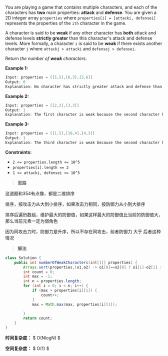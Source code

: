 You are playing a game that contains multiple characters, and each of the characters has **two** main properties: **attack** and **defense**. You are given a 2D integer array `properties` where `properties[i] = [attacki, defensei]` represents the properties of the `ith` character in the game.

A character is said to be **weak** if any other character has **both** attack and defense levels **strictly greater** than this character's attack and defense levels. More formally, a character `i` is said to be **weak** if there exists another character `j` where `attackj > attacki` and `defensej > defensei`.

Return *the number of **weak** characters*.

 

**Example 1:**

```java
Input: properties = [[5,5],[6,3],[3,6]]
Output: 0
Explanation: No character has strictly greater attack and defense than the other.
```

**Example 2:**

```java
Input: properties = [[2,2],[3,3]]
Output: 1
Explanation: The first character is weak because the second character has a strictly greater attack and defense.
```

**Example 3:**

```java
Input: properties = [[1,5],[10,4],[4,3]]
Output: 1
Explanation: The third character is weak because the second character has a strictly greater attack and defense.
```

 

**Constraints:**

- `2 <= properties.length <= 10^5`
- `properties[i].length == 2`
- `1 <= attacki, defensei <= 10^5`



> **思路**

这道题和354有点像，都是二维排序

排序，按攻击力从大到小排序，如果攻击力相同，按防御力从小到大排序

排序后遍历数组，维护最大的防御值，如果这样最大的防御值比当前的防御值大，那么当前元素一定为弱角色

因为同攻击力时，防御力是升序，所以不存在同攻击，前者防御力 大于 后者这种情况



> **解法**

```java
class Solution {
    public int numberOfWeakCharacters(int[][] properties) {
        Arrays.sort(properties,(o1,o2) -> o1[0]==o2[0] ? o1[1]-o2[1] : o2[0]-o1[0]);
        int count = 0;
        int max = -1;
        int n = properties.length;
        for (int i = 0; i < n; i++) {
            if (max > properties[i][1]) {
                count++;
            }
            max = Math.max(max, properties[i][1]);
            
        }
        return count;
    }
}
```

**时间复杂度：** $ O(NlogN) $

**空间复杂度：** $ O(1) $